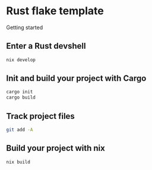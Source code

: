 # Rust flake template

Getting started

## Enter a Rust devshell 

```bash
nix develop
``` 
## Init and build your project with Cargo

```bash
cargo init
cargo build
```

## Track project files

```bash
git add -A
```

## Build your project with nix

```bash
nix build
```

